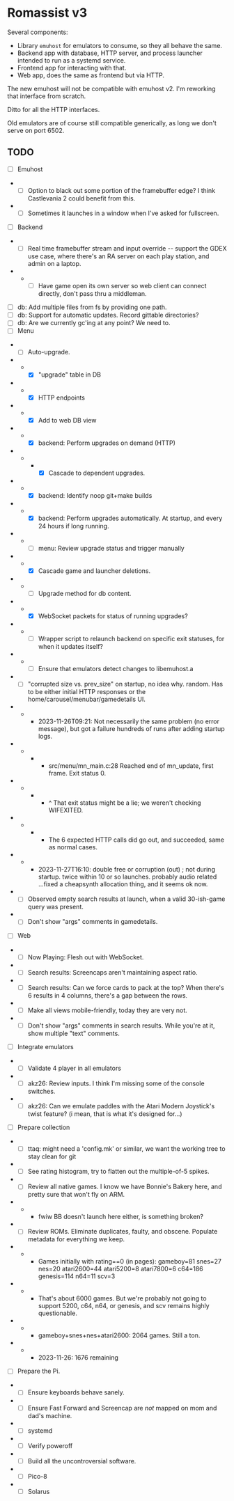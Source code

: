 # Romassist v3

Several components:
- Library `emuhost` for emulators to consume, so they all behave the same.
- Backend app with database, HTTP server, and process launcher intended to run as a systemd service.
- Frontend app for interacting with that.
- Web app, does the same as frontend but via HTTP.

The new emuhost will not be compatible with emuhost v2. I'm reworking that interface from scratch.

Ditto for all the HTTP interfaces.

Old emulators are of course still compatible generically, as long we don't serve on port 6502.

## TODO

- [ ] Emuhost
- - [ ] Option to black out some portion of the framebuffer edge? I think Castlevania 2 could benefit from this.
- - [ ] Sometimes it launches in a window when I've asked for fullscreen.
- [ ] Backend
- - [ ] Real time framebuffer stream and input override -- support the GDEX use case, where there's an RA server on each play station, and admin on a laptop.
- - - [ ] Have game open its own server so web client can connect directly, don't pass thru a middleman.
- [ ] db: Add multiple files from fs by providing one path.
- [ ] db: Support for automatic updates. Record gittable directories?
- [ ] db: Are we currently gc'ing at any point? We need to.
- [ ] Menu
- - [ ] Auto-upgrade.
- - - [x] "upgrade" table in DB
- - - [x] HTTP endpoints
- - - [x] Add to web DB view
- - - [x] backend: Perform upgrades on demand (HTTP)
- - - - [x] Cascade to dependent upgrades.
- - - [x] backend: Identify noop git+make builds
- - - [x] backend: Perform upgrades automatically. At startup, and every 24 hours if long running.
- - - [ ] menu: Review upgrade status and trigger manually
- - - [x] Cascade game and launcher deletions.
- - - [ ] Upgrade method for db content.
- - - [x] WebSocket packets for status of running upgrades?
- - - [ ] Wrapper script to relaunch backend on specific exit statuses, for when it updates itself?
- - - [ ] Ensure that emulators detect changes to libemuhost.a
- - [ ] "corrupted size vs. prev_size" on startup, no idea why. random. Has to be either initial HTTP responses or the home/carousel/menubar/gamedetails UI.
- - - 2023-11-26T09:21: Not necessarily the same problem (no error message), but got a failure hundreds of runs after adding startup logs.
- - - - src/menu/mn_main.c:28 Reached end of mn_update, first frame. Exit status 0.
- - - - ^ That exit status might be a lie; we weren't checking WIFEXITED.
- - - - The 6 expected HTTP calls did go out, and succeeded, same as normal cases.
- - - 2023-11-27T16:10: double free or corruption (out) ; not during startup. twice within 10 or so launches. probably audio related ...fixed a cheapsynth allocation thing, and it seems ok now.
- - [ ] Observed empty search results at launch, when a valid 30-ish-game query was present.
- - [ ] Don't show "args" comments in gamedetails.
- [ ] Web
- - [ ] Now Playing: Flesh out with WebSocket.
- - [ ] Search results: Screencaps aren't maintaining aspect ratio.
- - [ ] Search results: Can we force cards to pack at the top? When there's 6 results in 4 columns, there's a gap between the rows.
- - [ ] Make all views mobile-friendly, today they are very not.
- - [ ] Don't show "args" comments in search results. While you're at it, show multiple "text" comments.
- [ ] Integrate emulators
- - [ ] Validate 4 player in all emulators
- - [ ] akz26: Review inputs. I think I'm missing some of the console switches.
- - [ ] akz26: Can we emulate paddles with the Atari Modern Joystick's twist feature? (i mean, that is what it's designed for...)
- [ ] Prepare collection
- - [ ] ttaq: might need a 'config.mk' or similar, we want the working tree to stay clean for git
- - [ ] See rating histogram, try to flatten out the multiple-of-5 spikes.
- - [ ] Review all native games. I know we have Bonnie's Bakery here, and pretty sure that won't fly on ARM.
- - - fwiw BB doesn't launch here either, is something broken?
- - [ ] Review ROMs. Eliminate duplicates, faulty, and obscene. Populate metadata for everything we keep.
- - - Games initially with rating==0 (in pages): gameboy=81 snes=27 nes=20 atari2600=44 atari5200=8 atari7800=6 c64=186 genesis=114 n64=11 scv=3
- - - That's about 6000 games. But we're probably not going to support 5200, c64, n64, or genesis, and scv remains highly questionable.
- - - gameboy+snes+nes+atari2600: 2064 games. Still a ton.
- - - 2023-11-26: 1676 remaining
- [ ] Prepare the Pi.
- - [ ] Ensure keyboards behave sanely.
- - [ ] Ensure Fast Forward and Screencap are *not* mapped on mom and dad's machine.
- - [ ] systemd
- - [ ] Verify poweroff
- - [ ] Build all the uncontroversial software.
- - [ ] Pico-8
- - [ ] Solarus
